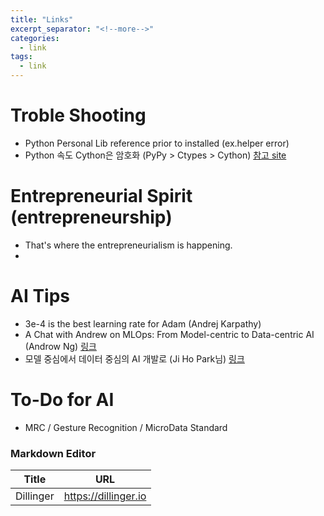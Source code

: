 ```yaml
---
title: "Links"
excerpt_separator: "<!--more-->"
categories:
  - link
tags:
  - link
---
```

# Troble Shooting
* Python Personal Lib reference prior to installed (ex.helper error)
* Python 속도 Cython은 암호화 (PyPy > Ctypes > Cython) [참고 site](http://mcchae.egloos.com/11152022)

# Entrepreneurial Spirit (entrepreneurship)
* That's where the entrepreneurialism is happening.
*
# AI Tips
* 3e-4 is the best learning rate for Adam (Andrej Karpathy)
*  A Chat with Andrew on MLOps: From Model-centric to Data-centric AI (Androw Ng) [링크](https://youtu.be/06-AZXmwHjo)
*  모델 중심에서 데이터 중심의 AI 개발로 (Ji Ho Park님) [링크](https://jiho-ml.com/weekly-nlp-35/?fbclid=IwAR3l7nY24bHpedQ4cDQzueyqlwVW6m3XjWB22MwA6QN-_7uoEVz-B52rbPU)


# To-Do for AI
* MRC / Gesture Recognition / MicroData Standard



### Markdown Editor
| Title | URL 
| ------ | ------ 
| Dillinger | https://dillinger.io 


